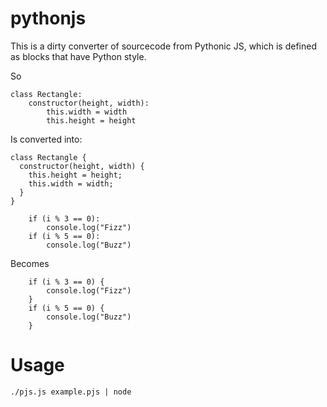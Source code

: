 # pythonjs

This is a dirty converter of sourcecode from Pythonic JS, which is defined as blocks that have Python style.

So

```
class Rectangle:
    constructor(height, width):
        this.width = width
        this.height = height
```

Is converted into:

```
class Rectangle {
  constructor(height, width) {
    this.height = height;
    this.width = width;
  }
}
```

```
    if (i % 3 == 0):
        console.log("Fizz")
    if (i % 5 == 0):
        console.log("Buzz")
```

Becomes

```
    if (i % 3 == 0) {
        console.log("Fizz")
    }    
    if (i % 5 == 0) {
        console.log("Buzz")
    }
```

# Usage

```
./pjs.js example.pjs | node
```


